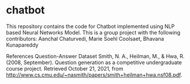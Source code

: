 # chatbot
This repository contains the code for Chatbot implemented using NLP based Neural Networks Model. This is a group project with the following contributors:
Aanchal Chaturvedi,
Marie Soehl Coolsaet,
Bhavana Kunapareddy




References
Question-Answer Dataset
Smith, N. A., Heilman, M., &amp; Hwa, R. (2008, September). Question generation as a competitive undergraduate course project. Retrieved October 21, 2021, from http://www.cs.cmu.edu/~nasmith/papers/smith+heilman+hwa.nsf08.pdf. 
